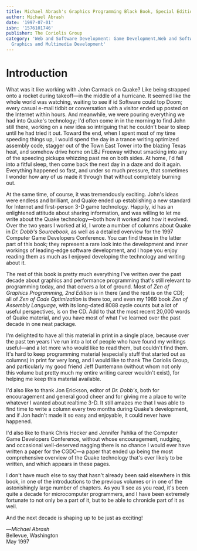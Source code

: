```yaml
---
title: Michael Abrash's Graphics Programming Black Book, Special Edition
author: Michael Abrash
date: '1997-07-01'
isbn: '1576101746'
publisher: The Coriolis Group
category: 'Web and Software Development: Game Development,Web and Software Development:
  Graphics and Multimedia Development'
---
```


# Introduction

What was it like working with John Carmack on Quake? Like being strapped
onto a rocket during takeoff—in the middle of a hurricane. It seemed
like the whole world was watching, waiting to see if id Software could
top Doom; every casual e-mail tidbit or conversation with a visitor
ended up posted on the Internet within hours. And meanwhile, we were
pouring everything we had into Quake's technology; I'd often come in in
the morning to find John still there, working on a new idea so
intriguing that he couldn't bear to sleep until he had tried it out.
Toward the end, when I spent most of my time speeding things up, I would
spend the day in a trance writing optimized assembly code, stagger out
of the Town East Tower into the blazing Texas heat, and somehow drive
home on LBJ Freeway without smacking into any of the speeding pickups
whizzing past me on both sides. At home, I'd fall into a fitful sleep,
then come back the next day in a daze and do it again. Everything
happened so fast, and under so much pressure, that sometimes I wonder
how any of us made it through that without completely burning out.

At the same time, of course, it was tremendously exciting. John's ideas
were endless and brilliant, and Quake ended up establishing a new
standard for Internet and first-person 3-D game technology. Happily, id
has an enlightened attitude about sharing information, and was willing
to let me write about the Quake technology—both how it worked and how it
evolved. Over the two years I worked at id, I wrote a number of columns
about Quake in *Dr. Dobb's Sourcebook*, as well as a detailed overview
for the 1997 Computer Game Developers Conference. You can find these in
the latter part of this book; they represent a rare look into the
development and inner workings of leading-edge software development, and
I hope you enjoy reading them as much as I enjoyed developing the
technology and writing about it.

The rest of this book is pretty much everything I've written over the
past decade about graphics and performance programming that's still
relevant to programming today, and that covers a lot of ground. Most of
*Zen of Graphics Programming, 2nd Edition* is in there (and the rest is
on the CD); all of *Zen of Code Optimization* is there too, and even my
1989 book *Zen of Assembly Language*, with its long-dated 8088 cycle
counts but a lot of useful perspectives, is on the CD. Add to that the
most recent 20,000 words of Quake material, and you have most of what
I've learned over the past decade in one neat package.

I'm delighted to have all this material in print in a single place,
because over the past ten years I've run into a lot of people who have
found my writings useful—and a lot more who would like to read them, but
couldn't find them. It's hard to keep programming material (especially
stuff that started out as columns) in print for very long, and I would
like to thank The Coriolis Group, and particularly my good friend Jeff
Duntemann (without whom not only this volume but pretty much my entire
writing career wouldn't exist), for helping me keep this material
available.

I'd also like to thank Jon Erickson, editor of *Dr. Dobb's*, both for
encouragement and general good cheer and for giving me a place to write
whatever I wanted about realtime 3-D. It still amazes me that I was able
to find time to write a column every two months during Quake's
development, and if Jon hadn't made it so easy and enjoyable, it could
never have happened.

I'd also like to thank Chris Hecker and Jennifer Pahlka of the Computer
Game Developers Conference, without whose encouragement, nudging, and
occasional well-deserved nagging there is no chance I would ever have
written a paper for the CGDC—a paper that ended up being the most
comprehensive overview of the Quake technology that's ever likely to be
written, and which appears in these pages.

I don't have much else to say that hasn't already been said elsewhere in
this book, in one of the introductions to the previous volumes or in one
of the astonishingly large number of chapters. As you'll see as you
read, it's been quite a decade for microcomputer programmers, and I have
been extremely fortunate to not only be a part of it, but to be able to
chronicle part of it as well.

And the next decade is shaping up to be just as exciting!

—*Michael Abrash*\
 Bellevue, Washington\
 May 1997
